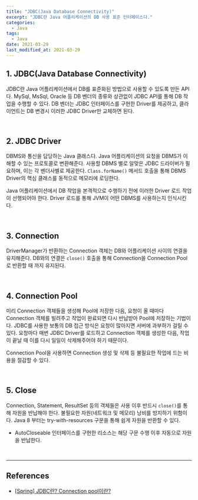 ```yaml
---
title: "JDBC(Java Database Connectivity)"
excerpt: "JDBC란 Java 어플리케이션의 DB 사용 표준 인터페이스다."
categories:
  - Java
tags:
  - Java
date: 2021-03-29
last_modified_at: 2021-03-29
---
```


## 1. JDBC(Java Database Connectivity)

JDBC란 Java 어플리케이션에서 DB를 표준화된 방법으로 사용할 수 있도록 만든 API다. MySql, MsSql, Oracle 등 DB 벤더의 종류와 상관없이 JDBC API를 통해 DB 작업을 수행할 수 있다. DB 벤더는 JDBC 인터페이스를 구현한 Driver를 제공하고, 클라이언트는 DB 변경시 이러한 JDBC Driver만 교체하면 된다.

<br>

## 2. JDBC Driver

DBMS와 통신을 담당하는 Java 클래스다. Java 어플리케이션의 요청을 DBMS가 이해할 수 있는 프로토콜로 변환해준다. 사용할 DBMS 별로 알맞은 JDBC 드라이버가 필요하며, 이는 각 벤더사별로 제공한다. ``Class.forName()`` 메서드 호출을 통해 DBMS Driver의 핵심 클래스를 동적으로 메모리에 로딩한다.

Java 어플리케이션에서 DB 작업을 본격적으로 수행하기 전에 이러한 Driver 로드 작업이 선행되어야 한다. Driver 로드를 통해 JVM이 어떤 DBMS를 사용하는지 인식시킨다.

<br>

## 3. Connection

DriverManager가 반환하는 Connection 객체는 DB와 어플리케이션 사이의 연결을 유지해준다. DB와의 연결은 ``close()`` 호출을 통해 Connection을 Connection Pool로 반환할 때 까지 유지된다.

<br>

## 4. Connection Pool

미리 Connection 객체들을 생성해 Pool에 저장한 다음, 요청이 올 때마다 Connection 객체를 빌려주고 작업이 완료되면 다시 반납받아 Pool에 저장하는 기법이다. JDBC를 사용한 보통의 DB 접근 방식은 요청이 많아지면 서버에 과부하가 걸릴 수 있다. 요청마다 매번 JDBC Driver를 로드하고 Connection 객체를 생성한 다음, 작업이 끝날 때 이를 다시 일일이 삭제해주어야 하기 때문이다.

Connection Pool을 사용하면 Connection 생성 및 삭제 등 불필요한 작업에 드는 비용을 절감할 수 있다.

<br>

## 5. Close

Connection, Statement, ResultSet 등의 객체들은 사용 이후 반드시 ``close()``를 통해 자원을 반납해야 한다. 불필요한 자원(네트워크 및 메모리) 낭비를 방지하기 위함이다. Java 8 부터는 try-with-resources 구문을 통해 쉽게 자원을 반환할 수 있다.

* AutoCloseable 인터페이스를 구현한 리소스는 해당 구문 수행 이후 자동으로 자원을 반납한다.

<br>

---

## References

* [[Spring] JDBC란? Connection pool이란?](https://kimvampa.tistory.com/44)
